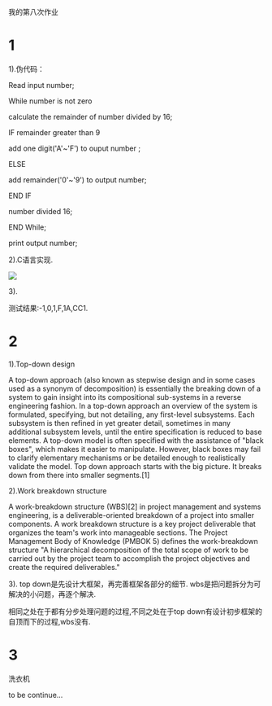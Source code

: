我的第八次作业

#  1

1).伪代码：


Read input number;

While number is not zero  

calculate  the remainder of number divided by 16;

IF remainder greater than 9

add one digit('A'~'F') to ouput number ;

ELSE

add remainder('0'~'9') to output number;

END IF

number divided 16;

END While;

print output number;


2).C语言实现.

![](https://i.loli.net/2018/11/08/5be3fe3de7168.png)

3).

测试结果:-1,0,1,F,1A,CC1.


#  2

1).Top-down design 

A top-down approach (also known as stepwise design and in some cases used as a synonym of decomposition) is essentially the breaking down of a system to gain insight into its compositional sub-systems in a reverse engineering fashion. In a top-down approach an overview of the system is formulated, specifying, but not detailing, any first-level subsystems. Each subsystem is then refined in yet greater detail, sometimes in many additional subsystem levels, until the entire specification is reduced to base elements. A top-down model is often specified with the assistance of "black boxes", which makes it easier to manipulate. However, black boxes may fail to clarify elementary mechanisms or be detailed enough to realistically validate the model. Top down approach starts with the big picture. It breaks down from there into smaller segments.[1] 


2).Work breakdown structure

A work-breakdown structure (WBS)[2] in project management and systems engineering, is a deliverable-oriented breakdown of a project into smaller components. A work breakdown structure is a key project deliverable that organizes the team's work into manageable sections. The Project Management Body of Knowledge (PMBOK 5) defines the work-breakdown structure "A hierarchical decomposition of the total scope of work to be carried out by the project team to accomplish the project objectives and create the required deliverables." 


3).
top down是先设计大框架，再完善框架各部分的细节.
wbs是把问题拆分为可解决的小问题，再逐个解决.

相同之处在于都有分步处理问题的过程,不同之处在于top down有设计初步框架的自顶而下的过程,wbs没有.

# 3
洗衣机

to be continue...











